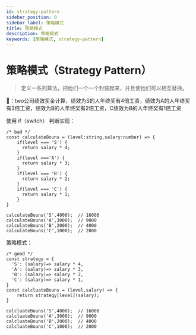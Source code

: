```yaml
---
id: strategy-pattern
sidebar_position: 0
sidebar_label: 策略模式
title: 策略模式
description: 策略模式
keywords: [策略模式, strategy-pattern]
---
```


# 策略模式（Strategy Pattern）

> 定义一系列算法，把他们一个一个封装起来，并且使他们可以相互替换。

🌰：two公司绩效奖金计算，绩效为S的人年终奖有4倍工资，绩效为A的人年终奖有3倍工资，绩效为B的人年终奖有2倍工资，C绩效为B的人年终奖有1倍工资

使用 if（switch） 判断实现：

```tsx
/* bad */
const calculateBouns = (level:string,salary:number) => {
	if(level === 'S') {
	  return salary * 4;
	}
	if(level ==='A') {
	  return salary * 3;
	}
	if(level === 'B') {
	  return salary * 2;
	}
	if(level === 'C') {
	  return salary * 1;
	}
}

calculateBouns('S',4000);  // 16000
calculateBouns('A',3000);  // 9000
calculateBouns('B',2000);  // 4000
calculateBouns('C',1000);  // 2000
```

策略模式：

```tsx
/* good */
const strategy = {
  'S': (salary)=> salary * 4,
  'A': (salary)=> salary * 3,
  'B': (salary)=> salary * 2,
  'C': (salary)=> salary * 1,
}
const calcluateBouns = (level,salary) => {
	return strategy[level](salary);
}

calcluateBouns('S',4000);  // 16000
calcluateBouns('A',3000);  // 9000
calcluateBouns('B',2000);  // 4000
calcluateBouns('C',1000);  // 2000
```